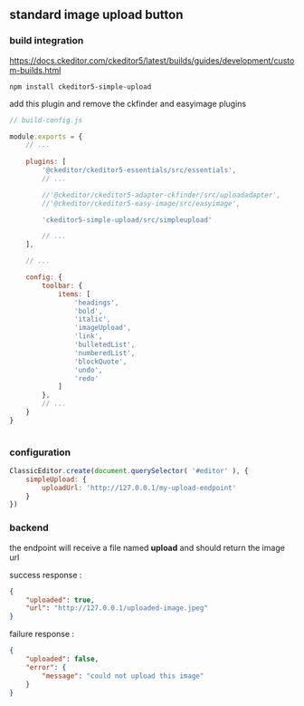 ## standard image upload button

### build integration

https://docs.ckeditor.com/ckeditor5/latest/builds/guides/development/custom-builds.html

```npm install ckeditor5-simple-upload```

add this plugin and remove the ckfinder and easyimage plugins

```javascript
// build-config.js

module.exports = {
	// ...
	
	plugins: [
        '@ckeditor/ckeditor5-essentials/src/essentials',
        // ...

        //'@ckeditor/ckeditor5-adapter-ckfinder/src/uploadadapter',
        //'@ckeditor/ckeditor5-easy-image/src/easyimage',

        'ckeditor5-simple-upload/src/simpleupload'

        // ...
    ],

    // ...

    config: {
        toolbar: {
            items: [
                'headings',
                'bold',
                'italic',
                'imageUpload',
                'link',
                'bulletedList',
                'numberedList',
                'blockQuote',
                'undo',
                'redo'
            ]
        },
        // ...
    }
}
        
```

### configuration

```javascript
ClassicEditor.create(document.querySelector( '#editor' ), {
    simpleUpload: {
        uploadUrl: 'http://127.0.0.1/my-upload-endpoint'
    }
})
```

### backend

the endpoint will receive a file named **upload** and should return the image url

success response :
```json
{
    "uploaded": true,
    "url": "http://127.0.0.1/uploaded-image.jpeg"
}
```

failure response :
```json
{
    "uploaded": false,
    "error": {
        "message": "could not upload this image"
    }
}
```